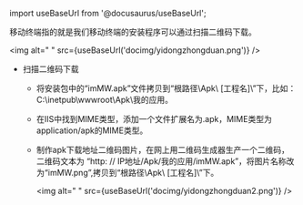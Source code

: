 
import useBaseUrl from '@docusaurus/useBaseUrl';

移动终端指的就是我们移动终端的安装程序可以通过扫描二维码下载。

<img alt=" " src={useBaseUrl('docimg/yidongzhongduan.png')} />

* 扫描二维码下载

  * 将安装包中的“imMW.apk”文件拷贝到“根路径\Apk\ [工程名]\”下，比如：C:\inetpub\wwwroot\Apk\我的应用。
  * 在IIS中找到MIME类型，添加一个文件扩展名为.apk，MIME类型为application/apk的MIME类型。
  * 制作apk下载地址二维码图片，在网上用二维码生成器生产一个二维码，二维码文本为 “http: // IP地址/Apk/我的应用/imMW.apk”，将图片名称改为“imMW.png”,拷贝到“根路径\Apk\ [工程名]\”下。

    <img alt=" " src={useBaseUrl('docimg/yidongzhongduan2.png')} />
